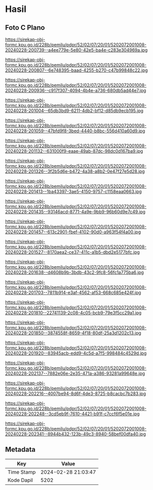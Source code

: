 # Hasil

## Foto C Plano

https://sirekap-obj-formc.kpu.go.id/228b/pemilu/pdpr/52/02/07/20/01/5202072001008-20240228-200739--a4ee779e-5e80-42e5-ba4e-c283e304969a.jpg

https://sirekap-obj-formc.kpu.go.id/228b/pemilu/pdpr/52/02/07/20/01/5202072001008-20240228-200807--6e748395-baad-4255-b270-c47b99848c22.jpg

https://sirekap-obj-formc.kpu.go.id/228b/pemilu/pdpr/52/02/07/20/01/5202072001008-20240228-200936--c917f307-4094-4b4e-a736-680db5ad44e7.jpg

https://sirekap-obj-formc.kpu.go.id/228b/pemilu/pdpr/52/02/07/20/01/5202072001008-20240228-201004--65db3bd9-6211-4db2-bf12-d85db9ecb195.jpg

https://sirekap-obj-formc.kpu.go.id/228b/pemilu/pdpr/52/02/07/20/01/5202072001008-20240228-201059--47bfd9f8-3bed-4440-b8bc-556d410a60d9.jpg

https://sirekap-obj-formc.kpu.go.id/228b/pemilu/pdpr/52/02/07/20/01/5202072001008-20240228-201132--631000f9-eaae-49ab-87dc-98dc0d167ba9.jpg

https://sirekap-obj-formc.kpu.go.id/228b/pemilu/pdpr/52/02/07/20/01/5202072001008-20240228-201326--3f2b5d6e-b472-4a38-a8b2-0e47f27e5d28.jpg

https://sirekap-obj-formc.kpu.go.id/228b/pemilu/pdpr/52/02/07/20/01/5202072001008-20240228-201413--1ba43397-3ae5-4150-9757-c1158eaa0663.jpg

https://sirekap-obj-formc.kpu.go.id/228b/pemilu/pdpr/52/02/07/20/01/5202072001008-20240228-201435--93146acd-8771-4a9e-9bb9-96b60d9e7c49.jpg

https://sirekap-obj-formc.kpu.go.id/228b/pemilu/pdpr/52/02/07/20/01/5202072001008-20240228-201457--613c2901-fbef-4102-90d0-a963f54f4a00.jpg

https://sirekap-obj-formc.kpu.go.id/228b/pemilu/pdpr/52/02/07/20/01/5202072001008-20240228-201527--8170aea2-ce37-411c-a1b5-dbd2e5177bfc.jpg

https://sirekap-obj-formc.kpu.go.id/228b/pemilu/pdpr/52/02/07/20/01/5202072001008-20240228-201638--d4608b9b-3bdb-43c2-9fc8-56fc1a775ba6.jpg

https://sirekap-obj-formc.kpu.go.id/228b/pemilu/pdpr/52/02/07/20/01/5202072001008-20240228-201703--7811b914-e3af-4562-af53-668c685e424f.jpg

https://sirekap-obj-formc.kpu.go.id/228b/pemilu/pdpr/52/02/07/20/01/5202072001008-20240228-201810--22741139-2c08-4c05-bcb9-79e3f5cc29a1.jpg

https://sirekap-obj-formc.kpu.go.id/228b/pemilu/pdpr/52/02/07/20/01/5202072001008-20240228-201850--3874558f-8659-4f18-80df-25a3d1202c13.jpg

https://sirekap-obj-formc.kpu.go.id/228b/pemilu/pdpr/52/02/07/20/01/5202072001008-20240228-201920--83945acb-edd9-4c5d-a7f5-998484c4529d.jpg

https://sirekap-obj-formc.kpu.go.id/228b/pemilu/pdpr/52/02/07/20/01/5202072001008-20240228-202137--7882e06e-2e35-471a-a386-93281a99648e.jpg

https://sirekap-obj-formc.kpu.go.id/228b/pemilu/pdpr/52/02/07/20/01/5202072001008-20240228-202216--4007be94-8d6f-4de3-8725-b8cacbc7b283.jpg

https://sirekap-obj-formc.kpu.go.id/228b/pemilu/pdpr/52/02/07/20/01/5202072001008-20240228-202248--3cd5eb9f-7610-4421-b91f-c7ccf6f5e01e.jpg

https://sirekap-obj-formc.kpu.go.id/228b/pemilu/pdpr/52/02/07/20/01/5202072001008-20240228-202341--8944b432-123b-49c3-8940-58bef00dfa40.jpg


## Metadata

| Key        | Value               |
| ---------- | ------------------- |
| Time Stamp | 2024-02-28 21:03:47 |
| Kode Dapil | 5202                |



